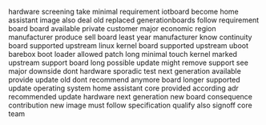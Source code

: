 hardware screening take minimal requirement iotboard become home assistant image also deal old replaced generationboards follow requirement board board available private customer major economic region manufacturer produce sell board least year manufacturer know continuity board supported upstream linux kernel board supported upstream uboot barebox boot loader allowed patch long minimal touch kernel marked upstream support board long possible update might remove support see major downside dont hardware sporadic test next generation available provide update old dont recommend anymore board longer supported update operating system home assistant core provided according adr recommended update hardware next generation new board consequence contribution new image must follow specification qualify also signoff core team